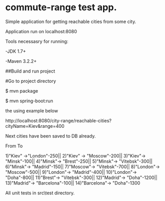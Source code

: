 # commute-range test app.

Simple application for getting reachable cities from some city.

Application run on localhost:8080

Tools necessasry for running:

-JDK 1.7+

-Maven 3.2.2+

##Build and run project

#Go to project directory

$ mvn package

$ mvn spring-boot:run


the using example below

http://localhost:8080/city-range/reachable-cities?cityName=Kiev&range=400

Next cities have been saved to DB already.

 From      To

1)"Kiev" ->"London"-250||
2)"Kiev" -> "Moscow"-200||
3)"Kiev"-> "Minsk"-100||
4)"Minsk"-> "Brest"-250||
5)"Minsk"-> "Vitebsk"-300||
6)"Minsk"-> "Madrid"-150||
7)"Moscow"-> "Vitebsk"-700||
8)"London"-> "Moscow"-500||
9)"London"-> "Madrid"-400||
10)"London"-> "Doha"-800||
11)"Brest"-> "Vitebsk"-300||
12)"Madrid"-> "Doha"-1200||
13)"Madrid"-> "Barcelona"-100||
14)"Barcelona"-> "Doha"-1300


All unit tests in src\test directory.
